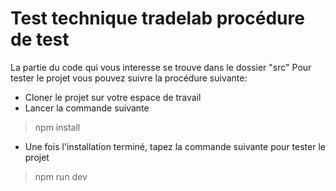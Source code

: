 # Test technique tradelab procédure de test

La partie du code qui vous interesse se trouve dans le dossier "src"
Pour tester le projet vous pouvez suivre la procédure suivante:

 * Cloner le projet sur votre espace de travail
 * Lancer la commande suivante
 > npm install
 * Une fois l'installation terminé, tapez la commande suivante pour tester le projet
 > npm run dev
